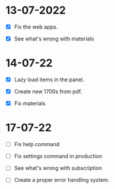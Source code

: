 # 13-07-2022

- [x]  Fix the web apps.
- [x] See what's wrong with materials




# 14-07-22
 
- [x] Lazy load items in the panel.
- [x] Create new 1700s from pdf.
- [x] Fix materials


# 17-07-22
 
- [ ] Fix help command
- [ ] Fix settings command in production
- [ ] See what's wrong with subscription
- [ ] Create a proper error handling system.



